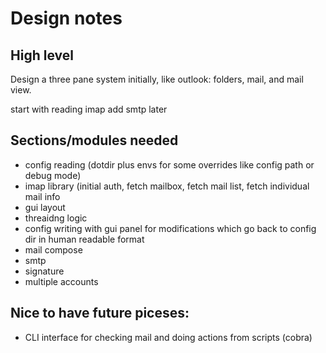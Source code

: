# Design notes


## High level

Design a three pane system initially, like outlook: folders, mail, and mail view.

start with reading imap
add smtp later


## Sections/modules needed

 * config reading (dotdir plus envs for some overrides like config path or debug mode)
 * imap library (initial auth, fetch mailbox, fetch mail list, fetch individual mail info
 * gui layout
 * threaidng logic
 * config writing with gui panel for modifications which go back to config dir in human readable format
 * mail compose
 * smtp
 * signature
 * multiple accounts

## Nice to have future piceses:

 * CLI interface for checking mail and doing actions from scripts (cobra)
